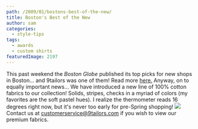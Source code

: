 ```yaml
---
path: /2009/01/bostons-best-of-the-new/
title: Boston's Best of the New
author: sam
categories: 
  - style-tips
tags: 
  - awards
  - custom shirts
featuredImage: 2197
---
```

This past weekend the _Boston Globe_ published its top picks for new shops in Boston... and 9tailors was one of them! Read more [here.](http://www.boston.com/thingstodo/gallery/newshopping09?pg=38) Anyway, on to equally important news... We have introduced a new line of 100% cotton fabrics to our collection! Solids, stripes, checks in a myriad of colors (my favorites are the soft pastel hues). I realize the thermometer reads 16 degrees right now, but it's never too early for pre-Spring shopping! [![](http://1.bp.blogspot.com/_RlJ3L7W6dBw/SX9uk50ApII/AAAAAAAAHO0/teFsuvIccQc/s400/premiumfabrics_20080128.jpg)](http://1.bp.blogspot.com/_RlJ3L7W6dBw/SX9uk50ApII/AAAAAAAAHO0/teFsuvIccQc/s1600-h/premiumfabrics_20080128.jpg) Contact us at customerservice@9tailors.com if you wish to view our premium fabrics.